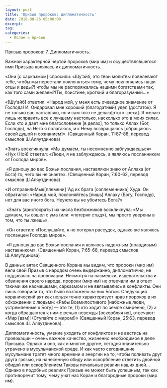 ```yaml
---
layout: post
title: 'Призыв пророков: дипломатичность'
date: 2018-08-26 00:00:00
excerpt:
tag:
categories:
  - Ислам и призыв
---
```


Призыв пророков: 7. Дипломатичность.

Важной характерной чертой пророков (мир им) и осуществлявшегося ими Призыва являлась их дипломатичность.

«Они [с сарказмом] спросили: «Шу‘айб, это твои молитвы повелевают тебе, чтобы мы перестали поклоняться тому, чему поклонялись наши отцы и деды?! чтобы мы не распоряжались нашими богатствами так, как того сами желаем?!Ты, поистине, кроткий и благоразумный…»

«[Шу‘айб] ответил: «Народ мой, у меня есть очевидное знамение от Господа! И  Ондаровал мне хороший (благодатный) удел (достаток). Я не только вас наставляю, но и сам того не делаю[этого греха]. Я желаю лишь исправить все к лучшему настолько, насколько это в моих силах. Если кто и дает мне благословение [в делах], то только Аллах (Бог, Господь), на Него я полагаюсь, и к Нему возвращаюсь [обращаюсь своей душой и сознанием]». (Священный Коран, 11:87-88, перевод смыслов Ш.Аляутдинова)

«Знать воскликнула: «Мы думаем, ты несомненно заблуждаешься» «Нух (Ной) ответил: «Люди, я не заблуждаюсь, а являюсь посланником от Господа миров».

 «Я доношу до вас Божьи послания, наставляюи знаю от Аллаха (от Бога) то, чего вы не знаете». (Священный Коран, 7:60-62, перевод смыслов Ш.Аляутдинова)

«И отправилиМык[племени] ‘Ад их брата [соплеменника] Худа. Он обратился: «Народ мой, поклоняйтесь [лишь] Аллаху (Богу, Господу), нет для вас иного бога. Неужто вы не убоитесь Бога?»

 «Знать (аристократы) из числа безбожников воскликнула: «Мы думаем, ты сошел с ума (или: «потерял стыд»), мы просто уверены в том, что ты лжешь».

 «Он ответил: «Послушайте, я не потерял рассудок, однако же являюсь посланцем Господа миров».

 «Я доношу до вас Божьи послания и являюсь надежным (правдивым) наставником». (Священный Коран, 7:65-68, перевод смыслов Ш.Аляутдинова)

В данных аятах Священного Корана мы видим, что пророки (мир им) вели свой Призыв с народом очень выдержанно, дипломатично, не поддаваясь на провокации. Несмотря на насмешки, издевательства и обвинения своего народа, пророки (мир им) не отвечали им в ответ такими же насмешками, сарказмом и не ввязывались в конфликты. Они лишь говорили то, что было возложено на них Богом. Следующий коранический аят как нельзя точно характеризует нрав пророков в их обхождении с людьми: «Рабы Всемилостивого [набожные люди, устремленные к Богу] — это те, (1) кто ходит по земле смиренно, (2) а когда обращаются к ним с речью невежды [оскорбляя их], отвечают: «Мир [вам]! (Ступайте с миром!)» (Священный Коран, 25:63, перевод смыслов Ш. Аляутдинова).

Дипломатичность, умение уходить от конфликтов и не вестись на провокации – очень важное качество, жизненно необходимое в деле Призыва. Однако и оно, как и многие другие, сегодня значительно утрачено в мусульманской среде. И как часто сегодняшние мусульмане тратят много времени и энергии на то, чтобы поливать друг друга грязью, на нанесенную обиду или оскорбление ответить двойной обидой или оскорблением.Таковы печальные реалии наших дней… Однако в подобных реалиях Призыв не может быть успешным, так как противоречит тому, чему учат нас Коран и благородные пророки (мир им).